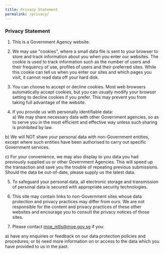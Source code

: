 ```yaml
---
title: Privacy Statement
permalink: /privacy/
---
```

<h3>  Privacy Statement </h3>

1.	This is a Government Agency website.

2.	We may use "cookies", where a small data file is sent to your browser to store and track information about you when you enter our websites. The cookie is used to track information such as the number of users and their frequency of use, profiles of users and their preferred sites. While this cookie can tell us when you enter our sites and which pages you visit, it cannot read data off your hard disk.

3.	You can choose to accept or decline cookies. Most web browsers automatically accept cookies, but you can usually modify your browser setting to decline cookies if you prefer. This may prevent you from taking full advantage of the website.       

4.	If you provide us with personally identifiable data:<br/>
a)	We may share necessary data with other Government agencies, so as to serve you in the most efficient and effective way unless such sharing is prohibited by law.

b)	We will NOT share your personal data with non-Government entities, except where such entities have been authorised to carry out specific Government services.

c)	For your convenience, we may also display to you data you had previously supplied us or other Government Agencies. This will speed up the transaction and save you the trouble of repeating previous submissions. Should the data be out-of-date, please supply us the latest data.

5.	To safeguard your personal data, all electronic storage and transmission of personal data is secured with appropriate security technologies.

6.	This site may contain links to non-Government sites whose data protection and privacy practices may differ from ours. We are not responsible for the content and privacy practices of these other websites and encourage you to consult the privacy notices of those sites.

7.	Please contact moe_mtls@moe.gov.sg if you:

a)	have any enquiries or feedback on our data protection policies and procedures; or 
b)	need more information on or access to the data which you have provided to us in the past.
